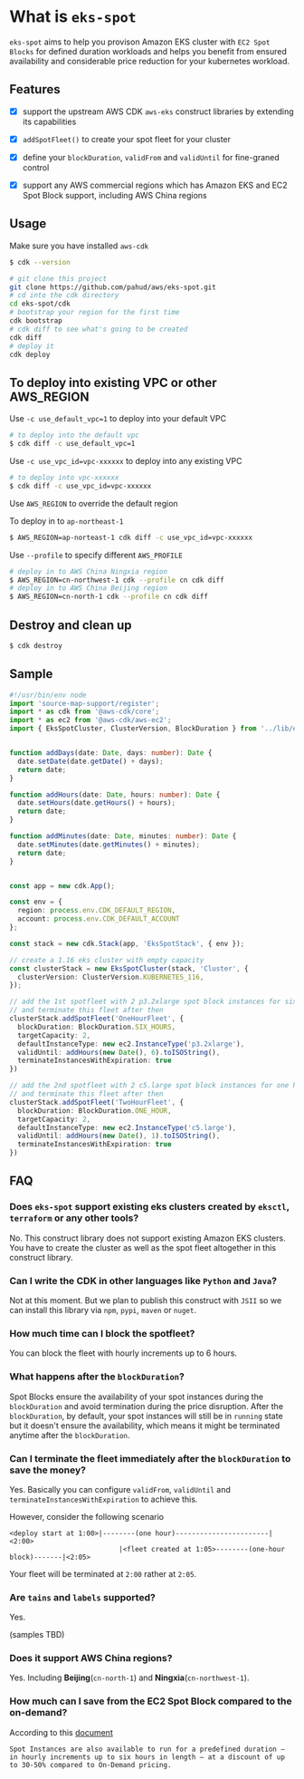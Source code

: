 # What is `eks-spot`

`eks-spot` aims to help you provison Amazon EKS cluster with `EC2 Spot Blocks` for defined duration workloads and helps you benefit from ensured availability and considerable price reduction for your kubernetes workload.


## Features

- [x] support the upstream AWS CDK `aws-eks` construct libraries by extending its capabilities
- [x] `addSpotFleet()` to create your spot fleet for your cluster
- [x] define your `blockDuration`, `validFrom` and `validUntil` for fine-graned control
- [x] support any AWS commercial regions which has Amazon EKS and EC2 Spot Block support, including AWS China regions


## Usage

Make sure you have installed `aws-cdk`

```bash
$ cdk --version
```

```bash
# git clone this project
git clone https://github.com/pahud/aws/eks-spot.git
# cd into the cdk directory
cd eks-spot/cdk
# bootstrap your region for the first time
cdk bootstrap
# cdk diff to see what's going to be created
cdk diff
# deploy it
cdk deploy
```

## To deploy into existing VPC or other AWS_REGION

Use `-c use_default_vpc=1` to deploy into your default VPC 

```bash
# to deploy into the default vpc
$ cdk diff -c use_default_vpc=1
```

Use `-c use_vpc_id=vpc-xxxxxx` to deploy into any existing VPC

```bash
# to deploy into vpc-xxxxxx
$ cdk diff -c use_vpc_id=vpc-xxxxxx
```

Use `AWS_REGION` to override the default region

To deploy in to `ap-northeast-1`

```bash
$ AWS_REGION=ap-norteast-1 cdk diff -c use_vpc_id=vpc-xxxxxx
```

Use `--profile` to specify different `AWS_PROFILE`

```bash
# deploy in to AWS China Ningxia region
$ AWS_REGION=cn-northwest-1 cdk --profile cn cdk diff 
# deploy in to AWS China Beijing region
$ AWS_REGION=cn-north-1 cdk --profile cn cdk diff 
```

## Destroy and clean up

```bash
$ cdk destroy
```


## Sample

```ts
#!/usr/bin/env node
import 'source-map-support/register';
import * as cdk from '@aws-cdk/core';
import * as ec2 from '@aws-cdk/aws-ec2';
import { EksSpotCluster, ClusterVersion, BlockDuration } from '../lib/eks-spot';


function addDays(date: Date, days: number): Date {
  date.setDate(date.getDate() + days);
  return date;
}

function addHours(date: Date, hours: number): Date {
  date.setHours(date.getHours() + hours);
  return date;
}

function addMinutes(date: Date, minutes: number): Date {
  date.setMinutes(date.getMinutes() + minutes);
  return date;
}


const app = new cdk.App();

const env = {
  region: process.env.CDK_DEFAULT_REGION,
  account: process.env.CDK_DEFAULT_ACCOUNT
};

const stack = new cdk.Stack(app, 'EksSpotStack', { env });

// create a 1.16 eks cluster with empty capacity
const clusterStack = new EksSpotCluster(stack, 'Cluster', { 
  clusterVersion: ClusterVersion.KUBERNETES_116,
});

// add the 1st spotfleet with 2 p3.2xlarge spot block instances for six hours
// and terminate this fleet after then
clusterStack.addSpotFleet('OneHourFleet', {
  blockDuration: BlockDuration.SIX_HOURS,
  targetCapacity: 2,
  defaultInstanceType: new ec2.InstanceType('p3.2xlarge'),
  validUntil: addHours(new Date(), 6).toISOString(),
  terminateInstancesWithExpiration: true
})

// add the 2nd spotfleet with 2 c5.large spot block instances for one hour
// and terminate this fleet after then
clusterStack.addSpotFleet('TwoHourFleet', {
  blockDuration: BlockDuration.ONE_HOUR,
  targetCapacity: 2,
  defaultInstanceType: new ec2.InstanceType('c5.large'),
  validUntil: addHours(new Date(), 1).toISOString(),
  terminateInstancesWithExpiration: true
})

```


## FAQ

### Does `eks-spot` support existing eks clusters created by `eksctl`, `terraform` or any other tools?
No. This construct library does not support existing Amazon EKS clusters. You have to create the cluster as well as the spot fleet altogether in this construct library.

### Can I write the CDK in other languages like `Python` and `Java`?
Not at this moment. But we plan to publish this construct with `JSII` so we can install this library via `npm`, `pypi`, `maven` or `nuget`.

### How much time can I block the spotfleet?
You can block the fleet with hourly increments up to 6 hours.

### What happens after the `blockDuration`?
Spot Blocks ensure the availability of your spot instances during the `blockDuration` and avoid termination during the price disruption. After the `blockDuration`, by default, your spot instances will still be in `running` state but it doesn't ensure the availability, which means it might be terminated anytime after the `blockDuration`.

### Can I terminate the fleet immediately after the `blockDuration` to save the money?
Yes. Basically you can configure `validFrom`, `validUntil` and `terminateInstancesWithExpiration` to achieve this. 

However, consider the following scenario

```
<deploy start at 1:00>|--------(one hour)-----------------------|<2:00>
                           |<fleet created at 1:05>--------(one-hour block)-------|<2:05>
```

Your fleet will be terminated at `2:00` rather at `2:05`.

### Are `tains` and `labels` supported?
Yes. 

(samples TBD)


### Does it support AWS China regions?
Yes. Including **Beijing**(`cn-north-1`) and **Ningxia**(`cn-northwest-1`).

### How much can I save from the EC2 Spot Block compared to the on-demand?
According to this [document](https://aws.amazon.com/ec2/spot/pricing/?nc1=h_ls)

`
Spot Instances are also available to run for a predefined duration – in hourly increments up to six hours in length – at a discount of up to 30-50% compared to On-Demand pricing.
`






